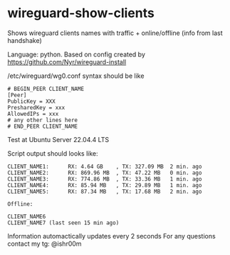 # wireguard-show-clients
Shows wireguard clients names with traffic + online/offline (info from last handshake)

Language: python. Based on config created by https://github.com/Nyr/wireguard-install

/etc/wireguard/wg0.conf syntax should be like

```
# BEGIN_PEER CLIENT_NAME
[Peer]
PublicKey = XXX
PresharedKey = xxx
AllowedIPs = xxx
# any other lines here
# END_PEER CLIENT_NAME
```
Test at Ubuntu Server 22.04.4 LTS

Script output should looks like:
```
CLIENT_NAME1:      RX: 4.64 GB    , TX: 327.09 MB  2 min. ago
CLIENT_NAME2:      RX: 869.96 MB  , TX: 47.22 MB   0 min. ago
CLIENT_NAME3:      RX: 774.86 MB  , TX: 33.36 MB   1 min. ago
CLIENT_NAME4:      RX: 85.94 MB   , TX: 29.89 MB   1 min. ago
CLIENT_NAME5:      RX: 87.34 MB   , TX: 17.68 MB   2 min. ago

Offline:

CLIENT_NAME6
CLIENT_NAME7 (last seen 15 min ago)
```

Information automactically updates every 2 seconds
For any questions contact my tg: @ishr00m
